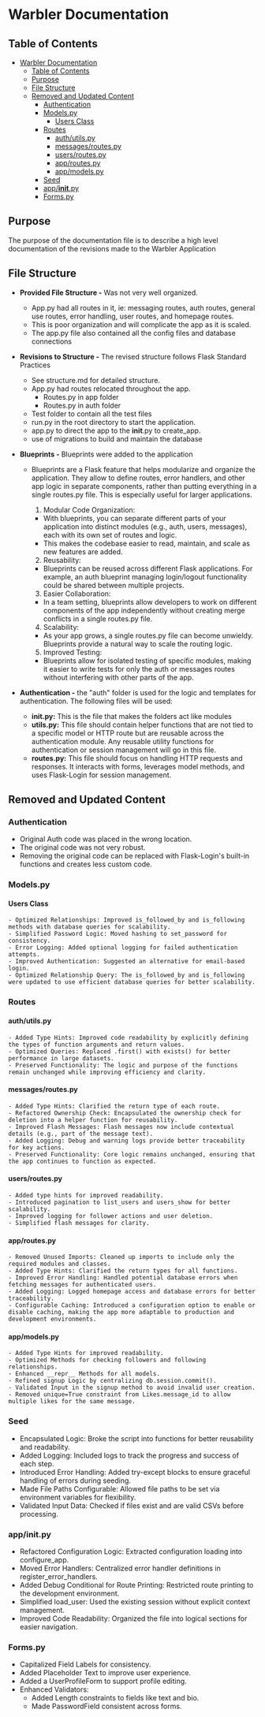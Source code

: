 # Warbler Documentation

## Table of Contents
- [Warbler Documentation](#warbler-documentation)
  - [Table of Contents](#table-of-contents)
  - [Purpose](#purpose)
  - [File Structure](#file-structure)
  - [Removed and Updated Content](#removed-and-updated-content)
    - [Authentication](#authentication)
    - [Models.py](#modelspy)
      - [Users Class](#users-class)
    - [Routes](#routes)
      - [auth/utils.py](#authutilspy)
      - [messages/routes.py](#messagesroutespy)
      - [users/routes.py](#usersroutespy)
      - [app/routes.py](#approutespy)
      - [app/models.py](#appmodelspy)
    - [Seed](#seed)
    - [app/__init__.py](#appinitpy)
    - [Forms.py](#formspy)

## Purpose

The purpose of the documentation file is to describe a high level documentation of the revisions made to the Warbler Application

## File Structure

- **Provided File Structure -** Was not very well organized.
  - App.py had all routes in it, ie:  messaging routes, auth routes, general use routes, error handling, user routes, and homepage routes.  
  - This is poor organization and will complicate the app as it is scaled.
  - The app.py file also contained all the config files and database connections

- **Revisions to Structure -** The revised structure follows Flask Standard Practices
  - See structure.md for detailed structure.
  - App.py had routes relocated throughout the app.
    - Routes.py in app folder
    - Routes.py in auth folder
  - Test folder to contain all the test files
  - run.py in the root directory to start the application.
  - app.py to direct the app to the __init__.py to create_app.
  - use of migrations to build and maintain the database

- **Blueprints -** Blueprints were added to the application
  - Blueprints are a Flask feature that helps modularize and organize the application. They allow to define routes, error handlers, and other app logic in separate components, rather than putting everything in a single routes.py file. This is especially useful for larger applications.

    1. Modular Code Organization:
      - With blueprints, you can separate different parts of your application into distinct modules (e.g., auth, users, messages), each with its own set of routes and logic.
      - This makes the codebase easier to read, maintain, and scale as new features are added.

    2. Reusability:
      - Blueprints can be reused across different Flask applications. For example, an auth blueprint managing login/logout functionality could be shared between multiple projects.

    3. Easier Collaboration:
      - In a team setting, blueprints allow developers to work on different components of the app independently without creating merge conflicts in a single routes.py file.

    4. Scalability:
      - As your app grows, a single routes.py file can become unwieldy. Blueprints provide a natural way to scale the routing logic.

    5. Improved Testing:
      - Blueprints allow for isolated testing of specific modules, making it easier to write tests for only the auth or messages routes without interfering with other parts of the app.

- **Authentication -** the "auth" folder is used for the logic and templates for authentication.  The following files will be used:
  - **__init__.py:** This is the file that makes the folders act like modules
  - **utils.py:** This file should contain helper functions that are not tied to a specific model or HTTP route but are reusable across the authentication module.  Any reusable utility functions for authentication or session management will go in this file.
  - **routes.py:** This file should focus on handling HTTP requests and responses. It interacts with forms, leverages model methods, and uses Flask-Login for session management.

## Removed and Updated Content

### Authentication
  - Original Auth code was placed in the wrong location.  
  - The original code was not very robust.  
  - Removing the original code can be replaced with Flask-Login's built-in functions and creates less custom code.

### Models.py
  #### Users Class
    - Optimized Relationships: Improved is_followed_by and is_following methods with database queries for scalability.
    - Simplified Password Logic: Moved hashing to set_password for consistency.
    - Error Logging: Added optional logging for failed authentication attempts.
    - Improved Authentication: Suggested an alternative for email-based login.
    - Optimized Relationship Query: The is_followed_by and is_following were updated to use efficient database queries for better scalability.
  
### Routes
  #### auth/utils.py
    - Added Type Hints: Improved code readability by explicitly defining the types of function arguments and return values.
    - Optimized Queries: Replaced .first() with exists() for better performance in large datasets.
    - Preserved Functionality: The logic and purpose of the functions remain unchanged while improving efficiency and clarity.

  #### messages/routes.py
    - Added Type Hints: Clarified the return type of each route. 
    - Refactored Ownership Check: Encapsulated the ownership check for deletion into a helper function for reusability. 
    - Improved Flash Messages: Flash messages now include contextual details (e.g., part of the message text). 
    - Added Logging: Debug and warning logs provide better traceability for key actions. 
    - Preserved Functionality: Core logic remains unchanged, ensuring that the app continues to function as expected.

  #### users/routes.py
    - Added type hints for improved readability.
    - Introduced pagination to list_users and users_show for better scalability.
    - Improved logging for follower actions and user deletion.
    - Simplified flash messages for clarity.

  #### app/routes.py
    - Removed Unused Imports: Cleaned up imports to include only the required modules and classes. 
    - Added Type Hints: Clarified the return types for all functions.
    - Improved Error Handling: Handled potential database errors when fetching messages for authenticated users.
    - Added Logging: Logged homepage access and database errors for better traceability.
    - Configurable Caching: Introduced a configuration option to enable or disable caching, making the app more adaptable to production and development environments.

  #### app/models.py
    - Added Type Hints for improved readability.
    - Optimized Methods for checking followers and following relationships.
    - Enhanced __repr__ Methods for all models.
    - Refined signup Logic by centralizing db.session.commit().
    - Validated Input in the signup method to avoid invalid user creation.
    - Removed unique=True constraint from Likes.message_id to allow multiple likes for the same message.

### Seed
  - Encapsulated Logic: Broke the script into functions for better reusability and readability. 
  - Added Logging: Included logs to track the progress and success of each step. 
  - Introduced Error Handling: Added try-except blocks to ensure graceful handling of errors during seeding.
  - Made File Paths Configurable: Allowed file paths to be set via environment variables for flexibility.
  - Validated Input Data: Checked if files exist and are valid CSVs before processing.

### app/__init__.py
  - Refactored Configuration Logic: Extracted configuration loading into configure_app.
  - Moved Error Handlers: Centralized error handler definitions in register_error_handlers.
  - Added Debug Conditional for Route Printing: Restricted route printing to the development environment.
  - Simplified load_user: Used the existing session without explicit context management.
  - Improved Code Readability: Organized the file into logical sections for easier navigation.

### Forms.py
  - Capitalized Field Labels for consistency.
  - Added Placeholder Text to improve user experience.
  - Added a UserProfileForm to support profile editing.
  - Enhanced Validators:
    - Added Length constraints to fields like text and bio.
    - Made PasswordField consistent across forms.
